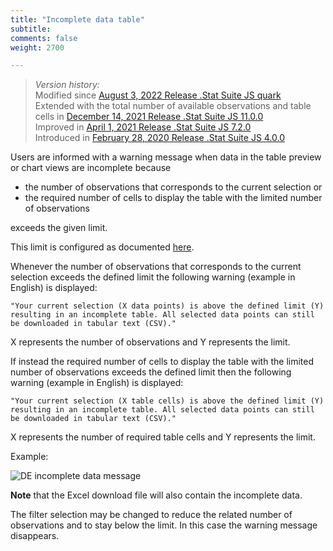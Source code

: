 ```yaml
---
title: "Incomplete data table"
subtitle: 
comments: false
weight: 2700

---
```


>*Version history:*  
> Modified since [August 3, 2022 Release .Stat Suite JS quark](https://sis-cc.gitlab.io/dotstatsuite-documentation/changelog/#august-3-2022)  
> Extended with the total number of available observations and table cells in [December 14, 2021 Release .Stat Suite JS 11.0.0](https://sis-cc.gitlab.io/dotstatsuite-documentation/changelog/#december-14-2021)  
> Improved in [April 1, 2021 Release .Stat Suite JS 7.2.0](https://sis-cc.gitlab.io/dotstatsuite-documentation/changelog/#april-1-2021)  
> Introduced in [February 28, 2020 Release .Stat Suite JS 4.0.0](https://sis-cc.gitlab.io/dotstatsuite-documentation/changelog/#february-28-2020)  

Users are informed with a warning message when data in the table preview or chart views are incomplete because 
- the number of observations that corresponds to the current selection or
- the required number of cells to display the table with the limited number of observations 

exceeds the given limit.

This limit is configured as documented [here](https://sis-cc.gitlab.io/dotstatsuite-documentation/configurations/de-configuration/#maximum-number-of-observations-in-tables-and-charts-and-of-cells-in-tables).  

Whenever the number of observations that corresponds to the current selection exceeds the defined limit the following warning (example in English) is displayed:

`"Your current selection (X data points) is above the defined limit (Y) resulting in an incomplete table. All selected data points can still be downloaded in tabular text (CSV)."`

X represents the number of observations and Y represents the limit.

If instead the required number of cells to display the table with the limited number of observations exceeds the defined limit then the following warning (example in English) is displayed:

`"Your current selection (X table cells) is above the defined limit (Y) resulting in an incomplete table. All selected data points can still be downloaded in tabular text (CSV)."`

X represents the number of required table cells and Y represents the limit.

Example:  

![DE incomplete data message](/dotstatsuite-documentation/images/de-incomplete-data.png)  

**Note** that the Excel download file will also contain the incomplete data.   

The filter selection may be changed to reduce the related number of observations and to stay below the limit. In this case the warning message disappears.
